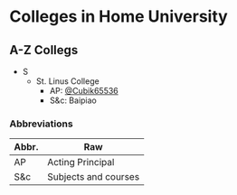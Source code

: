 # Colleges in Home University

## A-Z Collegs

- S
  - St. Linus College
    - AP: [@Cubik65536](https://github.com/Cubik65536)
    - S&c: Baipiao
    
### Abbreviations

| Abbr. | Raw                  |
| ----- | -------------------- |
| AP    | Acting Principal     |
| S&c   | Subjects and courses |
